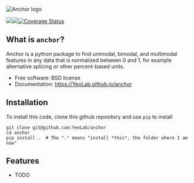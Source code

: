 ![Anchor logo](https://raw.githubusercontent.com/YeoLab/anchor/master/logo/v1/logo.png)

[![](https://img.shields.io/travis/YeoLab/anchor.svg)](https://travis-ci.org/YeoLab/anchor)[![](https://img.shields.io/pypi/v/anchor.svg)](https://pypi.python.org/pypi/anchor)[![Coverage Status](https://coveralls.io/repos/YeoLab/anchor/badge.svg?branch=master&service=github)](https://coveralls.io/github/YeoLab/anchor?branch=master)

## What is `anchor`?

Anchor is a python package to find unimodal, bimodal, and multimodal features in any data that is normalized between 0 and 1, for example alternative splicing or other percent-based units.

* Free software: BSD license
* Documentation: https://YeoLab.github.io/anchor

## Installation

To install this code, clone this github repository and use `pip` to install

    git clone git@github.com:YeoLab/anchor
    cd anchor
    pip install .  # The "." means "install *this*, the folder where I am now"


## Features

* TODO
